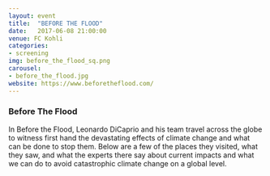 ```yaml
---
layout: event
title:  "BEFORE THE FLOOD"
date:   2017-06-08 21:00:00
venue: FC Kohli
categories:
- screening
img: before_the_flood_sq.png
carousel:
- before_the_flood.jpg
website: https://www.beforetheflood.com/
---
```

<h3>Before The Flood</h3>

In Before the Flood, Leonardo DiCaprio and his team travel across the globe to witness first hand the devastating effects of climate change and what can be done to stop them. Below are a few of the places they visited, what they saw, and what the experts there say about current impacts and what we can do to avoid catastrophic climate change on a global level.

